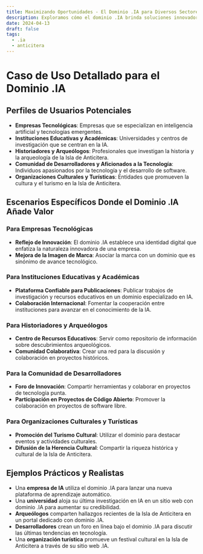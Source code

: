 ```yaml
---
title: Maximizando Oportunidades - El Dominio .IA para Diversos Sectores
description: Exploramos cómo el dominio .IA brinda soluciones innovadoras y específicas para empresas tecnológicas, académicos, historiadores, desarrolladores y organizaciones culturales.
date: 2024-04-13
draft: false
tags:
  - .ia
  - anticitera
---
```


# Caso de Uso Detallado para el Dominio .IA


## Perfiles de Usuarios Potenciales

- **Empresas Tecnológicas**: Empresas que se especializan en inteligencia artificial y tecnologías emergentes.
- **Instituciones Educativas y Académicas**: Universidades y centros de investigación que se centran en la IA.
- **Historiadores y Arqueólogos**: Profesionales que investigan la historia y la arqueología de la Isla de Anticitera.
- **Comunidad de Desarrolladores y Aficionados a la Tecnología**: Individuos apasionados por la tecnología y el desarrollo de software.
- **Organizaciones Culturales y Turísticas**: Entidades que promueven la cultura y el turismo en la Isla de Anticitera.

## Escenarios Específicos Donde el Dominio .IA Añade Valor

### Para Empresas Tecnológicas

- **Reflejo de Innovación**: El dominio .IA establece una identidad digital que enfatiza la naturaleza innovadora de una empresa.
- **Mejora de la Imagen de Marca**: Asociar la marca con un dominio que es sinónimo de avance tecnológico.

### Para Instituciones Educativas y Académicas

- **Plataforma Confiable para Publicaciones**: Publicar trabajos de investigación y recursos educativos en un dominio especializado en IA.
- **Colaboración Internacional**: Fomentar la cooperación entre instituciones para avanzar en el conocimiento de la IA.

### Para Historiadores y Arqueólogos

- **Centro de Recursos Educativos**: Servir como repositorio de información sobre descubrimientos arqueológicos.
- **Comunidad Colaborativa**: Crear una red para la discusión y colaboración en proyectos históricos.

### Para la Comunidad de Desarrolladores

- **Foro de Innovación**: Compartir herramientas y colaborar en proyectos de tecnología punta.
- **Participación en Proyectos de Código Abierto**: Promover la colaboración en proyectos de software libre.

### Para Organizaciones Culturales y Turísticas

- **Promoción del Turismo Cultural**: Utilizar el dominio para destacar eventos y actividades culturales.
- **Difusión de la Herencia Cultural**: Compartir la riqueza histórica y cultural de la Isla de Anticitera.

## Ejemplos Prácticos y Realistas

- Una **empresa de IA** utiliza el dominio .IA para lanzar una nueva plataforma de aprendizaje automático.
- Una **universidad** aloja su última investigación en IA en un sitio web con dominio .IA para aumentar su credibilidad.
- **Arqueólogos** comparten hallazgos recientes de la Isla de Anticitera en un portal dedicado con dominio .IA.
- **Desarrolladores** crean un foro en línea bajo el dominio .IA para discutir las últimas tendencias en tecnología.
- Una **organización turística** promueve un festival cultural en la Isla de Anticitera a través de su sitio web .IA.